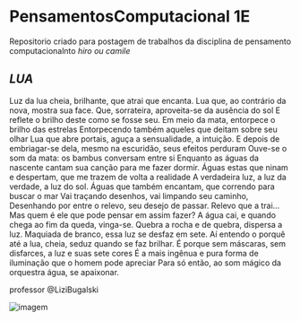 # PensamentosComputacional 1E
Repositorio criado para postagem de trabalhos da disciplina de pensamento computacionalnto
*hiro ou camile*
## _**LUA**_

Luz da lua cheia, brilhante, que atrai que encanta.
Lua que, ao contrário da nova, mostra sua face.
Que, sorrateira, aproveita-se da ausência do sol
E reflete o brilho deste como se fosse seu.
Em meio da mata, entorpece o brilho das estrelas
Entorpecendo também aqueles que deitam sobre seu olhar
Lua que abre portais, aguça a sensualidade, a intuição.
E depois de embriagar-se dela, mesmo na escuridão, seus efeitos perduram
Ouve-se o som da mata: os bambus conversam entre si
Enquanto as águas da nascente cantam sua canção para me fazer dormir.
Águas estas que ninam e despertam, que me trazem de volta a realidade
A verdadeira luz, a luz da verdade, a luz do sol.
Águas que também encantam, que correndo para buscar o mar
Vai traçando desenhos, vai limpando seu caminho,
Desenhando por entre o relevo, seu desejo de passar. Relevo que a trai... Mas quem é ele que pode pensar em assim fazer?
A água cai, e quando chega ao fim da queda, vinga-se.
Quebra a rocha e de quebra, dispersa a luz.
Maquiada de branco, essa luz se desfaz em sete.
Aí entendo o porquê até a lua, cheia, seduz quando se faz brilhar.
É porque sem máscaras, sem disfarces, a luz e suas sete cores
É a mais ingênua e pura forma de iluminação que o homem pode apreciar
Para só então, ao som mágico da orquestra água, se apaixonar.

professor @LiziBugalski

![imagem](https://i.pinimg.com/564x/22/ad/18/22ad189f102560b0a86f3d68294b2a62.jpg)

